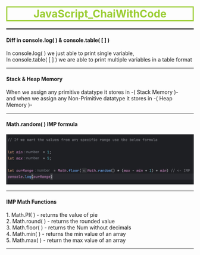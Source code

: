 <h1 style="color:yellowgreen; border: solid; text-align: center">JavaScript_ChaiWithCode</h1>

<hr style="height: 3px">

<h4>Diff in console.log( ) & console.table( [ ] )</h4>
<p>In console.log( ) we just able to print single variable,<br> 
In console.table( [ ] ) we are able to print multiple variables in a table format</p>
<hr>
<h4>Stack & Heap Memory</h4> 
When we assign any primitive datatype it stores in -( Stack Memory )-<br>
and when we assign any Non-Primitive datatype it stores in -( Heap Memory )-
<hr>
<h4>Math.random( ) IMP formula</h4>
<img src="assets/img/randomFunc.jpeg" style="width: 40rem" alt="random">
<hr>
<h4>IMP Math Functions</h4>
1. Math.PI( )  - returns the value of pie <br>
2. Math.round( ) - returns the rounded value <br>
3. Math.floor( ) - returns the Num without decimals <br>
4. Math.min( ) - returns the min value of an array <br>
5. Math.max( ) - return the max value of an array <br>
<hr>
